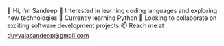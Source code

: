 👋 Hi, I’m Sandeep
👀 Interested in learning coding languages and exploring new technologies
🌱 Currently learning Python
💼 Looking to collaborate on exciting software development projects
📫 Reach me at duvvalasandeep@gmail.com
<!---
Sandeeppyadavv7/Sandeeppyadavv7 is a ✨ special ✨ repository because its `README.md` (this file) appears on your GitHub profile.
You can click the Preview link to take a look at your changes.
--->
